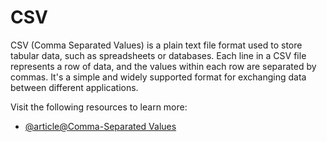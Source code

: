 # CSV 

CSV (Comma Separated Values) is a plain text file format used to store tabular data, such as spreadsheets or databases. Each line in a CSV file represents a row of data, and the values within each row are separated by commas. It's a simple and widely supported format for exchanging data between different applications.

Visit the following resources to learn more:

- [@article@Comma-Separated Values](https://en.wikipedia.org/wiki/Comma-separated_values)